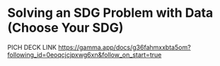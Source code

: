 # Solving an SDG Problem with Data (Choose Your SDG)


PICH DECK LINK
https://gamma.app/docs/g36fahmxxbta5om?following_id=0eoqcjcjpxwg6xn&follow_on_start=true
